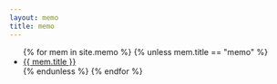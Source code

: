 ```yaml
---
layout: memo
title: memo
---
```

<ul>
{% for mem in site.memo %}
   {% unless mem.title == "memo" %}
  <li><a href="{{ site.url }}{{ mem.url }}">{{ mem.title }}</a></li>
  {% endunless %}
{% endfor %}
</ul>
